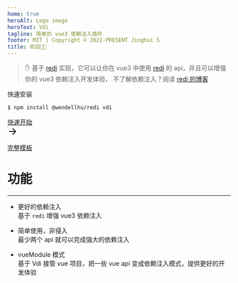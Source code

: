 ```yaml
---
home: true
heroAlt: Logo image
heroText: Vdi
tagline: 简单的 vue3 依赖注入插件
footer: MIT | Copyright © 2022-PRESENT Jinghui S
title: 欢迎👏🏻
---
```


<div class="main">

> :raised_hand: 基于 [redi](https://redi.wendell.fun/) 实现，它可以让你在 vue3 中使用 [redi](https://redi.wendell.fun/) 的 api，并且可以增强你的 vue3 依赖注入开发体验，
> 不了解依赖注入？阅读 [redi 的博客](https://redi.wendell.fun/blogs/di)

快速安装

```bash
$ npm install @wendellhu/redi vdi
```

<div class="main-quick" >
<a href="/guide/quick-start" class="cssbuttons-io-button">快速开始
  <div class="icon">
    <svg height="24" width="24" viewBox="0 0 24 24" xmlns="http://www.w3.org/2000/svg"><path d="M0 0h24v24H0z" fill="none"></path><path d="M16.172 11l-5.364-5.364 1.414-1.414L20 12l-7.778 7.778-1.414-1.414L16.172 13H4v-2z" fill="currentColor"></path></svg>
  </div>
</a>
</div>

<a href="https://github.com/JinghuiS/vdi-template">完整模板</a>

# 功能

---

-   更好的依赖注入  
    基于 `redi` 增强 vue3 依赖注入

-   简单使用，非侵入  
    最少两个 api 就可以完成强大的依赖注入

-   vueModule 模式  
    基于 Vdi 接管 vue 项目，把一些 vue api 变成依赖注入模式，提供更好的开发体验

</div>
